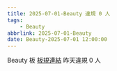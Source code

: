 ```yaml
---
title: 2025-07-01-Beauty 違規 0 人
tags:
    - Beauty
abbrlink: 2025-07-01-Beauty
date: Beauty-2025-07-01 12:00:00
---
```

Beauty 板 [板規連結](https://www.ptt.cc/bbs/Beauty/M.1630069980.A.84B.html)
昨天違規 0 人
